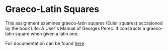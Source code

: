 # Graeco-Latin Squares
This assignment examines graeco-latin squares (Euler squares) occasioned by the book Life: A User's Manual of Georges Perec. It constructs a graeco-latin square when given a latin one.

Full documentation can be found [here](https://github.com/dmst-algorithms-course/assignment-2018-2/blob/master/assignment_2018_2.ipynb).